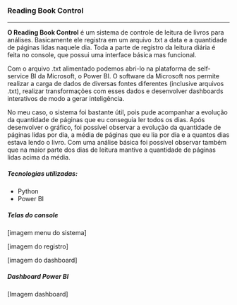 <h3>Reading Book Control</h3>
<hr>

<p><b>O Reading Book Control</b> é um sistema de controle de leitura de livros para análises. Basicamente ele registra em um arquivo .txt a data e a quantidade de páginas lidas naquele dia. Toda a parte de registro da leitura diária é feita no console, que possui uma interface básica mas funcional. </p>

<p>Com o arquivo .txt alimentado podemos abri-lo na plataforma de self-service BI da Microsoft, o Power BI. O software da Microsoft nos permite realizar a carga de dados de diversas fontes diferentes (inclusive arquivos .txt), realizar transformações com esses dados e desenvolver dashboards interativos de modo a gerar inteligência.</p>

<p>No meu caso, o sistema foi bastante útil, pois pude acompanhar a evolução da quantidade de páginas que eu conseguia ler todos os dias. Após desenvolver o gráfico, foi possível observar a evolução da quantidade de páginas lidas por dia, a média de páginas que eu lia por dia e a quantos dias estava lendo o livro. Com uma análise básica foi possível observar também que na maior parte dos dias de leitura mantive a quantidade de páginas lidas acima da média.</p>

<h5>Tecnologias utilizadas:</h5>
<ul>
  <li>Python</li>
  <li>Power BI</li>
</ul>

<h5>Telas do console</h5>

[imagem menu do sistema]

[imagem do registro]

[imagem do dashboard]

<h5>Dashboard Power BI</h5>

[Imagem dashboard]
